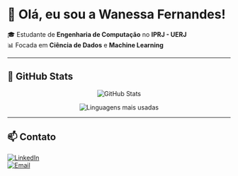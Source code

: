 # 👋 Olá, eu sou a Wanessa Fernandes!

🎓 Estudante de **Engenharia de Computação** no **IPRJ - UERJ**  
📊 Focada em **Ciência de Dados** e **Machine Learning**  

---

## 🚀 GitHub Stats

<p align="center">
  <img src="https://github-readme-stats.vercel.app/api?username=wanessasfernandes&show_icons=true&title_color=FFFFFF&text_color=FFFFFF&icon_color=FFFFFF&bg_color=0D1017&hide_border=true" alt="GitHub Stats">
</p>

<p align="center">
  <img src="https://github-readme-stats.vercel.app/api/top-langs/?username=wanessasfernandes&show_icons=true&title_color=FFFFFF&text_color=FFFFFF&icon_color=FFFFFF&bg_color=0D1017&hide_border=true" alt="Linguagens mais usadas">
</p>

---

## 📫 Contato

[![LinkedIn](https://img.shields.io/badge/LinkedIn-Wanessa%20Fernandes-blue?style=flat&logo=linkedin)](https://www.linkedin.com/in/wanessasfernandes/)  
[![Email](https://img.shields.io/badge/Email-wanessafernandes%40example.com-red?style=flat&logo=gmail)](mailto:wanessafernandes@example.com)
